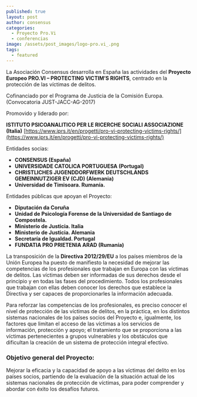 ```yaml
---
published: true
layout: post
author: consensus
categories:
  - Proyecto Pro.Vi
  - conferencias
image: /assets/post_images/logo-pro.vi_.png
tags:
  - featured
---
```


La Asociaci&oacute;n Consensus desarrolla en Espa&ntilde;a las actividades del **Proyecto Europeo PRO.VI – PROTECTING VICTIM’S RIGHTS**, centrado en la protecci&oacute;n de las v&iacute;ctimas de delitos.

Cofinanciado por el Programa de Justicia de la Comisi&oacute;n Europa. (Convocatoria JUST-JACC-AG-2017)

Promovido y liderado por:

**ISTITUTO PSICOANALITICO PER LE RICERCHE SOCIALI ASSOCIAZIONE (Italia)** [https://www.iprs.it/en/progetti/pro-vi-protecting-victims-rights/](https://www.iprs.it/en/progetti/pro-vi-protecting-victims-rights/)

Entidades socias:

* **CONSENSUS (Espa&ntilde;a)**
* **UNIVERSIDADE CATOLICA PORTUGUESA (Portugal)**
* **CHRISTLICHES JUGENDDORFWERK DEUTSCHLANDS GEMEINNUTZIGER EV (CJD) (Alemania)**
* **Universidad de Timisoara. Ruman&iacute;a.**

Entidades p&uacute;blicas que apoyan el Proyecto:

* **Diputaci&oacute;n da Coru&ntilde;a**
* **Unidad de Psicolog&iacute;a Forense de la Universidad de Santiago de Compostela.**
* **Ministerio de Justicia. Italia**
* **Ministerio de Justicia. Alemania**
* **Secretar&iacute;a de Igualdad. Portugal**
* **FUNDATIA PRO PRIETENIA ARAD (Ruman&iacute;a)**

La transposici&oacute;n de la **Directiva 2012/29/EU** a los pa&iacute;ses miembros de la Uni&oacute;n Europea ha puesto de manifiesto la necesidad de mejorar las competencias de los profesionales que trabajan en Europa con las v&iacute;ctimas de delitos. Las v&iacute;ctimas deben ser informadas de sus derechos desde el principio y en todas las fases del procedimiento. Todos los profesionales que trabajan con ellas deben conocer los derechos que establece la Directiva y ser capaces de proporcionarles la informaci&oacute;n adecuada.

Para reforzar las competencias de los profesionales, es preciso conocer el nivel de protecci&oacute;n de las v&iacute;ctimas de delitos, en la pr&aacute;ctica, en los distintos sistemas nacionales de los pa&iacute;ses socios del Proyecto e, igualmente, los factores que limitan el acceso de las v&iacute;ctimas a los servicios de informaci&oacute;n, protecci&oacute;n y apoyo; el tratamiento que se proporciona a las v&iacute;ctimas pertenecientes a grupos vulnerables y los obst&aacute;culos que dificultan la creaci&oacute;n de un sistema de protecci&oacute;n integral efectivo.

### Objetivo general del Proyecto:

Mejorar la eficacia y la capacidad de apoyo a las v&iacute;ctimas del delito en los pa&iacute;ses socios, partiendo de la evaluaci&oacute;n de la situaci&oacute;n actual de los sistemas nacionales de protecci&oacute;n de v&iacute;ctimas, para poder comprender y abordar con &eacute;xito los desaf&iacute;os futuros.